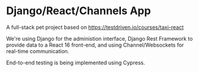 # Django/React/Channels App

A full-stack pet project based on https://testdriven.io/courses/taxi-react

We're using Django for the administion interface, Django Rest Framework to provide data to a React 16 front-end, and using Channel/Websockets for real-time communication.

End-to-end testing is being implemented using Cypress.

